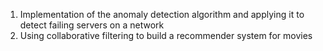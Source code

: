 1) Implementation of the anomaly detection algorithm and applying it to detect failing servers on a network
2) Using collaborative filtering to build a recommender system for movies
